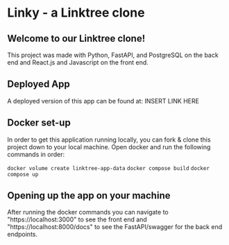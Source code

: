 # Linky - a Linktree clone

## Welcome to our Linktree clone!

This project was made with Python, FastAPI, and PostgreSQL on the back end and React.js and Javascript on the front end.

## Deployed App

A deployed version of this app can be found at: INSERT LINK HERE

## Docker set-up

In order to get this application running locally, you can fork & clone this project down to your local machine. Open docker and run the following commands in order:

`docker volume create linktree-app-data`
`docker compose build`
`docker compose up`

## Opening up the app on your machine

After running the docker commands you can navigate to "https://localhost:3000" to see the front end and "https://localhost:8000/docs" to see the FastAPI/swagger for the back end endpoints.
